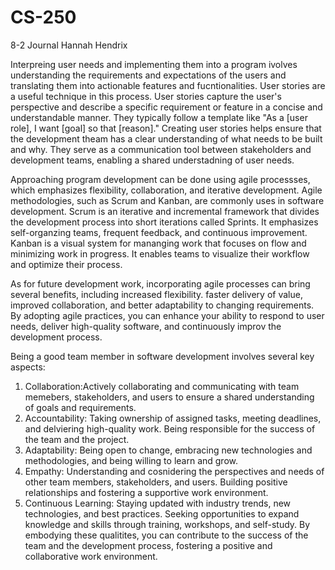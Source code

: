 # CS-250
8-2 Journal
Hannah Hendrix

Interpreing user needs and implementing them into a program ivolves understanding the requirements and expectations of the users and translating them into actionable features and fucntionalities. User stories are a useful technique in this process. User stories capture the user's perspective and describe a specific requirement or feature in a concise and understandable manner. They typically follow a template like "As a [user role], I want [goal] so that [reason]." Creating user stories helps ensure that the development theam has a clear understanding of what needs to be built and why. They serve as a communication tool between stakeholders and development teams, enabling a shared understadning of user needs. 

Approaching program development can be done using agile processses, which emphasizes flexibility, collaboration, and iterative development. Agile methodologies, such as Scrum and Kanban, are commonly uses in software development. Scrum is an iterative and incremental framework that divides the development process into short iterations called Sprints. It emphasizes self-organzing teams, frequent feedback, and continuous improvement. Kanban is a visual system for mananging work that focuses on flow and minimizing work in progress. It enables teams to visualize their workflow and optimize their process. 

As for future development work, incorporating agile processes can bring several benefits, including increased flexibility. faster delivery of value, improved collaboration, and better adaptability to changing requirements. By adopting agile practices, you can enhance your ability to respond to user needs, deliver high-quality software, and continuously improv the development process.

Being a good team member in software development involves several key aspects:
  1. Collaboration:Actively collaborating and communicating with team memebers, stakeholders, and users to ensure a shared understanding of goals and requirements.
  2. Accountability: Taking ownership of assigned tasks, meeting deadlines, and delviering high-quality work. Being responsible for the success of the team and the project.
  3. Adaptability: Being open to change, embracing new technologies and methodologies, and being willing to learn and grow.
  4. Empathy: Understanding and cosnidering the perspectives and needs of other team members, stakeholders, and users. Building positive relationships and fostering a supportive work environment.
  5. Continuous Learning: Staying updated with industry trends, new technologies, and best practices. Seeking opportunities to expand knowledge and skills through training, workshops, and self-study.
By embodying these qualitites, you can contribute to the success of the team and the development process, fostering a positive and collaborative work environment.

